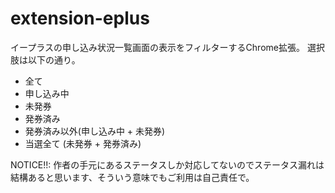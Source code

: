 extension-eplus
===

イープラスの申し込み状況一覧画面の表示をフィルターするChrome拡張。
選択肢は以下の通り。

- 全て
- 申し込み中
- 未発券
- 発券済み
- 発券済み以外(申し込み中 + 未発券)
- 当選全て (未発券 + 発券済み)

NOTICE!!: 作者の手元にあるステータスしか対応してないのでステータス漏れは結構あると思います、そういう意味でもご利用は自己責任で。
